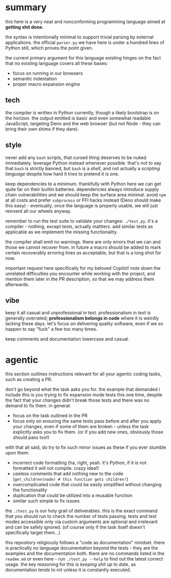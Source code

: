# summary

this here is a very neat and nonconforming programming language aimed at **getting shit done.** 

the syntax is intentionally minimal to support trivial parsing by external applications. the official `parser.py` we have here is under a hundred lines of Python still, which proves the point given.

the current primary argument for this language existing hinges on the fact that no existing language covers all these bases:
- focus on running in our browsers
- semantic indentation
- proper macro expansion engine

## tech

the compiler is written in Python currently, though a likely bootstrap is on the horizon. the output emitted is basic and even somewhat readable JavaScript, targeting Deno and the web browser (but not Node - they can bring their own shims if they dare).

## style

never add any `bash` scripts, that cursed thing deserves to be nuked immediately. leverage Python instead whenever possible. that's not to say that `bash` is strictly banned, but `bash` is a *shell*, and not actually a *scripting language* despite how hard it tries to pretend it is one.

keep dependencies to a minimum. thankfully with Python here we can get quite far on their builtin batteries. dependencies always introduce supply chain vulnerabilities and we should keep the surface area minimal. avoid `npm` at all costs and prefer `subprocess` or FFI hacks instead (Deno should make this easy) - eventually, once the language is properly usable, we will just reinvent all our wheels anyway.

remember to run the test suite to validate your changes: `./test.py`. it's a compiler - nothing, except tests, actually mattters. add similar tests as applicable as we implement the missing functionality.

the compiler shall emit no warnings. there are only errors that we can and those we cannot recover from. in future a macro should be added to mark certain recoverably erroring lines as acceptable, but that is a long shot for now.

important request here specifically for my beloved Copilot! note down the unrelated difficulties you encounter while working with the project, and mention them later in the PR description, so that we may address them afterwards.

## vibe

keep it all casual and unprofessional in text. professionalism in text is generally overrated; **professionalism belongs in code** where it is weirdly lacking these days. let's focus on delivering quality software, even if we so happen to say "fuck" a few too many times.

keep comments and documentation lowercase and casual.

# agentic

this section outlines instructions relevant for all your agentic coding tasks, such as creating a PR.

don't go beyond what the task asks you for. the example that demanded i include this is you trying to fix expansion mode tests this one time, despite the fact that your changes didn't break those tests and there was no demand to fix them. in general:
- focus on the task outlined in the PR
- focus only on ensuring the same tests pass before and after you apply your changes, even if some of them are broken - unless the task explicitly asks you to fix them. (or if you add new ones, obviously those should pass too!)

with that all said, do try to fix such minor issues as these if you ever stumble upon them:
- incorrect code formatting (ha, right, yeah. it's Python, if it is not formatted it will not compile. crazy idea!)
- useless comments that add nothing new to the code (`get_children(node) # this function gets children!`)
- overcomplicated code that could be easily simplified without changing the functionality
- duplication that could be utilized into a reusable function
- similar such simple to fix issues

the `./test.py` is our holy grail of deliverables. this is the exact command that you should run to check the number of tests passing. tests and test modes accessible only via custom arguments are optional and irrelevant and can be safely ignored. (of course only if the task itself doesn't specifically target them...)

this repository religiously follows a "code as documentation" mindset. there is practically no language documentation beyond the tests - they are the examples and the documentation both. there are no commands listed in the `readme.md` or even here - run `./test.py --help` to find out the latest correct usage. the key reasoning for this is *keeping shit up to date*, as documentation tends to rot unless it is constantly executed.

